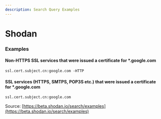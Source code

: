 ```yaml
---
description: Search Query Examples
---
```


# Shodan

### Examples

#### Non-HTTPS SSL services that were issued a certificate for \*.google.com

```
ssl.cert.subject.cn:google.com -HTTP
```

#### SSL services (HTTPS, SMTPS, POP3S etc.) that were issued a certificate for \*.google.com

```
ssl.cert.subject.cn:google.com
```

Source: [https://beta.shodan.io/search/examples](https://beta.shodan.io/search/examples)
